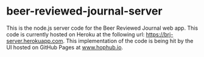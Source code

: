 # beer-reviewed-journal-server

This is the node.js server code for the Beer Reviewed Journal web app. This code is currently hosted on Heroku at 
the following url: https://brj-server.herokuapp.com. This implementation of the code is being hit by the UI hosted on 
GitHub Pages at www.hophub.io.
